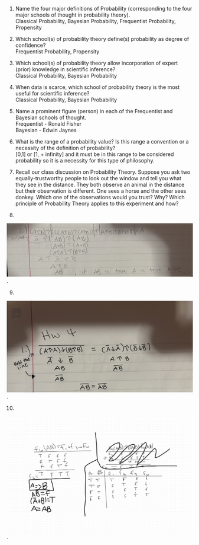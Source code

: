 1.  Name the four major definitions of Probability (corresponding to the four major schools of thought in probability theory).  
Classical Probability, Bayesian Probability, Frequentist Probability, Propensity  


2.  Which school(s) of probability theory define(s) probability as degree of confidence?  
Frequentist Probability, Propensity  


3. Which school(s) of probability theory allow incorporation of expert (prior) knowledge in scientific inference?  
Classical Probability, Bayesian Probability  

4.  When data is scarce, which school of probability theory is the most useful for scientific inference?  
Classical Probability, Bayesian Probability  


5.  Name a prominent figure (person) in each of the Frequentist and Bayesian schools of thought.  
Frequentist - Ronald Fisher  
Bayesian - Edwin Jaynes  

6.  What is the range of a probability value? Is this range a convention or a necessity of the definition of probability?  
[0,1] or [1, + infinity]  and it must be in this range to be considered probability so it is a necessity for this type of philosophy.  

7.  Recall our class discussion on Probability Theory. Suppose you ask two equally-trustworthy people to look out the window and tell you what they see in the distance. They both observe an animal in the distance but their observation is different. One sees a horse and the other sees donkey. Which one of the observations would you trust? Why? Which principle of Probability Theory applies to this experiment and how?  



8.   
 ![Q4Q8](Q4Q8.jpg).    

9.   
 ![Q4Q9](Q4Q1.jpg).  

10.  
 ![Q4Q10.jpg](Q4Q10.jpg).   
  







